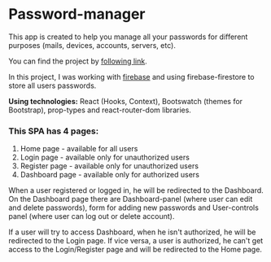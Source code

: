 # Password-manager

This app is created to help you manage all your passwords for different purposes (mails, 
devices, accounts, servers, etc).

You can find the project by [following link](https://password-manager-e57aa.firebaseapp.com/).

In this project, I was working with [firebase](https://firebase.google.com/) and using 
firebase-firestore to store all users passwords.

**Using technologies:** React (Hooks, Context), Bootswatch (themes for Bootstrap), prop-types and
react-router-dom libraries.

### This SPA has 4 pages: 
1. Home page - available for all users
2. Login page - available only for unauthorized users
3. Register page - available only for unauthorized users
4. Dashboard page - available only for authorized users

When a user registered or logged in, he will be redirected to the Dashboard. On the Dashboard page
there are Dashboard-panel (where user can edit and delete passwords), form for adding new passwords
and User-controls panel (where user can log out or delete account).

If a user will try to access Dashboard, when he isn't authorized, he will be redirected to the Login 
page. If vice versa, a user is authorized, he can't get access to the Login/Register page and will be 
redirected to the Home page.